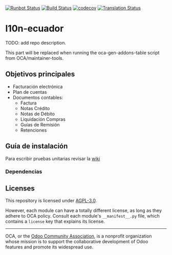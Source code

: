 [![Runbot Status](https://runbot.odoo-community.org/runbot/badge/flat/212/15.0.svg)](https://runbot.odoo-community.org/runbot/repo/github-com-oca-l10n-ecuador-212)
[![Build Status](https://travis-ci.com/OCA/l10n-ecuador.svg?branch=15.0)](https://travis-ci.com/OCA/l10n-ecuador)
[![codecov](https://codecov.io/gh/OCA/l10n-ecuador/branch/15.0/graph/badge.svg)](https://codecov.io/gh/OCA/l10n-ecuador)
[![Translation Status](https://translation.odoo-community.org/widgets/l10n-ecuador-15-0/-/svg-badge.svg)](https://translation.odoo-community.org/engage/l10n-ecuador-15-0/?utm_source=widget)

<!-- /!\ do not modify above this line -->

# l10n-ecuador

TODO: add repo description.

<!-- /!\ do not modify below this line -->

<!-- prettier-ignore-start -->

[//]: # (addons)

This part will be replaced when running the oca-gen-addons-table script from OCA/maintainer-tools.

[//]: # (end addons)

<!-- prettier-ignore-end -->


## Objetivos principales


- Facturación electrónica
- Plan de cuentas
- Documentos contables: 
    - Factura
    - Notas Crédito
    - Notas de Débito
    - Liquidación Compras
    - Guías de Remisión
    - Retenciones

## Guía de instalación

Para escribir pruebas unitarias revisar la [wiki](https://github.com/odoo-ecuador/odoo-ecuador/wiki/Pruebas-Unitarias)



### Dependencias



## Licenses

This repository is licensed under [AGPL-3.0](LICENSE).

However, each module can have a totally different license, as long as they adhere to OCA
policy. Consult each module's `__manifest__.py` file, which contains a `license` key
that explains its license.

----

OCA, or the [Odoo Community Association](http://odoo-community.org/), is a nonprofit
organization whose mission is to support the collaborative development of Odoo features
and promote its widespread use.
